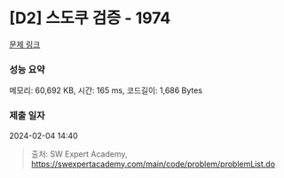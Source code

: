 # [D2] 스도쿠 검증 - 1974 

[문제 링크](https://swexpertacademy.com/main/code/problem/problemDetail.do?contestProbId=AV5Psz16AYEDFAUq) 

### 성능 요약

메모리: 60,692 KB, 시간: 165 ms, 코드길이: 1,686 Bytes

### 제출 일자

2024-02-04 14:40



> 출처: SW Expert Academy, https://swexpertacademy.com/main/code/problem/problemList.do